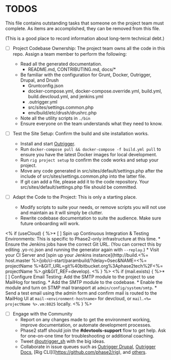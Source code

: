 # TODOS

This file contains outstanding tasks that someone on the project team must
complete. As items are accomplished, they can be removed from this file.

(This is a good place to record information about long-term technical debt.)

* [ ] Project Codebase Ownership: The project team owns all the code in this repo. Assign a team member to perform the following:
    * Read all the generated documentation.
        * README.md, CONTRIBUTING.md, docs/*
    * Be familiar with the configuration for Grunt, Docker, Outrigger, Drupal, and Drush
        * Gruntconfig.json
        * docker-compose.yml, docker-compose.override.yml, build.yml, build.devcloud.yml, and jenkins.yml
        * .outrigger.yml
        * src/sites/settings.common.php
        * env/build/etc/drush/drushrc.php
    * Note all the utility scripts in `./bin`
    * Ensure everyone on the team understands what they need to know.

* [ ] Test the Site Setup: Confirm the build and site installation works.
    * Install and start [Outrigger](http://docs.outrigger.sh/).
    * Run  `docker-compose pull && docker-compose -f build.yml pull` to ensure you have the latest Docker images for local development.
    * Run `rig project setup` to confirm the code works and setup your project.
    * Move any code generated in src/sites/default/settings.php after the include of src/sites/settings.common.php into the latter file.
    * If git can add a file, please add it to the code repository. Your src/sites/default/settings.php file should be committed.

* [ ] Adapt the Code to the Project: This is only a starting place.
    * Modify scripts to suite your needs, or remove scripts you will not use and maintain as it will simply be clutter.
    * Rewrite codebase documentation to suite the audience. Make sure future onboarding will work.

<% if (useCloud) { %>* [ ] Spin up Continuous Integration & Testing Environments: This is specific to Phase2-only infrastructure at this time.
    * Ensure the Jenkins jobs have the correct Git URL. (You can correct this by editing .yo-rc.json and running the generator again with `--replay`.)
    * Visit your CI Server and [spin up your Jenkins instance](http://build.<%= host.master %>/job/ci-start/parambuild/?delay=0sec&NAME=<%= projectName %>&GIT_URL=git%40bitbucket.org%3Aphase2tech%2F<%= projectName %>.git&GIT_REF=develop).
<% } %>
<% if (mail.exists) { %>* [ ] Configure Email Testing: Add the SMTP module to the project to use MailHog for testing.
    * Add the SMTP module to the codebase.
    * Enable the module and turn on STMP mail transport at `admin/config/system/smtp`.
    * Send a test email using the admin form and confirm mail is routed to the MailHog UI at `mail-<environment-hostname>` for devcloud, or `mail.<%= projectName %>.vm:8025` locally.
<% } %>
* [ ] Engage with the Community
    * Report on any changes made to get the environment working, improve documentation, or automate development processes.
    * Phase2 staff should join the **#devtools-support** flow to get help. Ask for one-on-one time for troubleshooting or additional coaching.
    * Tweet [@outrigger_sh](https://twitter.com/outrigger_sh) with the big ideas.
    * Collaborate in issue queues such as [Outrigger Drupal](https://github.com/phase2/generator-outrigger-drupal), [Outrigger Docs](https://github.com/phase2/outrigger-docs), [Rig CLI]((https://github.com/phase2/rig), and [others](https://github.com/search?q=topic%3Aoutrigger+org%3Aphase2&type=Repositories).
